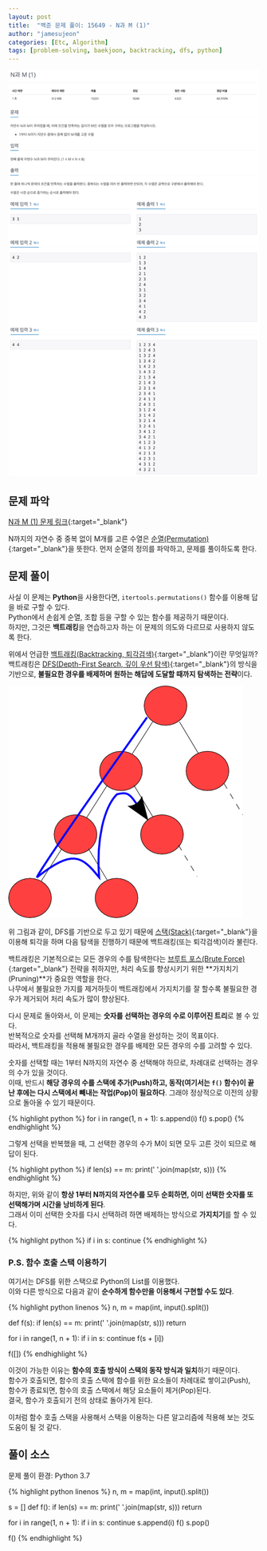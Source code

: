 ```yaml
---
layout: post
title:  "백준 문제 풀이: 15649 - N과 M (1)"
author: "jamesujeon"
categories: [Etc, Algorithm]
tags: [problem-solving, baekjoon, backtracking, dfs, python]
---
```


![15649 - N과 M (1)](assets/baekjoon_15649.png "15649 - N과 M (1)")

## 문제 파악

[N과 M (1) 문제 링크](https://www.acmicpc.net/problem/15649){:target="_blank"}

N까지의 자연수 중 중복 없이 M개를 고른 수열은 [순열(Permutation)][순열]{:target="_blank"}을 뜻한다.
먼저 순열의 정의를 파악하고, 문제를 풀이하도록 한다.

## 문제 풀이

사실 이 문제는 **Python**을 사용한다면, `itertools.permutations()` 함수를 이용해 답을 바로 구할 수 있다.  
Python에서 손쉽게 순열, 조합 등을 구할 수 있는 함수를 제공하기 때문이다.  
하지만, 그것은 **백트래킹**을 연습하고자 하는 이 문제의 의도와 다르므로 사용하지 않도록 한다.

위에서 언급한 [백트래킹(Backtracking, 퇴각검색)][백트래킹]{:target="_blank"}이란 무엇일까?  
백트래킹은 [DFS(Depth-First Search, 깊이 우선 탐색)][DFS]{:target="_blank"}의 방식을 기반으로,
**불필요한 경우를 배제하며 원하는 해답에 도달할 때까지 탐색하는 전략**이다.

![Figure 1](assets/figure_1.png "Figure 1")

위 그림과 같이, DFS를 기반으로 두고 있기 때문에 [스택(Stack)][스택]{:target="_blank"}을 이용해 퇴각을 하며
다음 탐색을 진행하기 때문에 백트래킹(또는 퇴각검색)이라 불린다.

백트래킹은 기본적으로는 모든 경우의 수를 탐색한다는 [브루트 포스(Brute Force)][브루트 포스]{:target="_blank"} 전략을 취하지만,
처리 속도를 향상시키기 위한 **가지치기(Pruning)**가 중요한 역할을 한다.  
나무에서 불필요한 가지를 제거하듯이 백트래킹에서 가지치기를 잘 할수록 불필요한 경우가 제거되어 처리 속도가 많이 향상된다.

다시 문제로 돌아와서, 이 문제는 **숫자를 선택하는 경우의 수로 이루어진 트리**로 볼 수 있다.  
반복적으로 숫자를 선택해 M개까지 골라 수열을 완성하는 것이 목표이다.  
따라서, 백트래킹을 적용해 불필요한 경우를 배제한 모든 경우의 수를 고려할 수 있다.

숫자를 선택할 때는 1부터 N까지의 자연수 중 선택해야 하므로, 차례대로 선택하는 경우의 수가 있을 것이다.  
이때, 반드시 **해당 경우의 수를 스택에 추가(Push)하고, 동작(여기서는 `f()` 함수)이 끝난 후에는 다시 스택에서 빼내는 작업(Pop)이 필요하다**.
그래야 정상적으로 이전의 상황으로 돌아올 수 있기 때문이다.

{% highlight python %}
for i in range(1, n + 1):
  s.append(i)
  f()
  s.pop()
{% endhighlight %}

그렇게 선택을 반복했을 때, 그 선택한 경우의 수가 M이 되면 모두 고른 것이 되므로 해답이 된다.

{% highlight python %}
if len(s) == m:
  print(' '.join(map(str, s)))
{% endhighlight %}

하지만, 위와 같이 **항상 1부터 N까지의 자연수를 모두 순회하면, 이미 선택한 숫자를 또 선택해가며 시간을 낭비하게 된다**.  
그래서 이미 선택한 숫자를 다시 선택하려 하면 배제하는 방식으로 **가지치기**를 할 수 있다.

{% highlight python %}
if i in s:
  continue
{% endhighlight %}

### P.S. 함수 호출 스택 이용하기

여기서는 DFS를 위한 스택으로 Python의 List를 이용했다.  
이와 다른 방식으로 다음과 같이 **순수하게 함수만을 이용해서 구현할 수도 있다**.

{% highlight python linenos %}
n, m = map(int, input().split())

def f(s):
  if len(s) == m:
    print(' '.join(map(str, s)))
    return

  for i in range(1, n + 1):
    if i in s:
      continue
    f(s + [i])

f([])
{% endhighlight %}

이것이 가능한 이유는 **함수의 호출 방식이 스택의 동작 방식과 일치**하기 때문이다.  
함수가 호출되면, 함수의 호출 스택에 함수를 위한 요소들이 차례대로 쌓이고(Push),  
함수가 종료되면, 함수의 호출 스택에서 해당 요소들이 제거(Pop)된다.  
결국, 함수가 호출되기 전의 상태로 돌아가게 된다.

이처럼 함수 호출 스택을 사용해서 스택을 이용하는 다른 알고리즘에 적용해 보는 것도 도움이 될 것 같다.

## 풀이 소스

문제 풀이 환경: Python 3.7

{% highlight python linenos %}
n, m = map(int, input().split())

s = []
def f():
  if len(s) == m:
    print(' '.join(map(str, s)))
    return

  for i in range(1, n + 1):
    if i in s:
      continue
    s.append(i)
    f()
    s.pop()

f()
{% endhighlight %}

[순열]: https://ko.wikipedia.org/wiki/순열
[백트래킹]: https://ko.wikipedia.org/wiki/퇴각검색
[DFS]: https://ko.wikipedia.org/wiki/깊이_우선_탐색
[스택]: https://ko.wikipedia.org/wiki/스택
[브루트 포스]: https://namu.wiki/w/%EB%B8%8C%EB%A3%A8%ED%8A%B8%20%ED%8F%AC%EC%8A%A4

